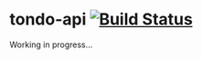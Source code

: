 tondo-api [![Build Status](https://travis-ci.org/feliperuhland/tondo-api.png?branch=master)](https://travis-ci.org/feliperuhland/tondo-api) 
=========

Working in progress...
